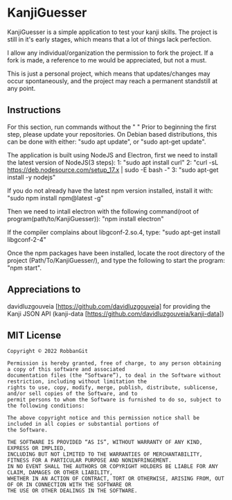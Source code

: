 # KanjiGuesser

KanjiGuesser is a simple application to test your kanji skills. The project is still in it's early stages, which means that a lot of things lack perfection.

I allow any individual/organization the permission to fork the project. 
If a fork is made, a reference to me would be appreciated, but not a must. 

This is just a personal project, which means that updates/changes may occur spontaneously, and the project may reach a permanent standstill at any point.


## Instructions
For this section, run commands without the " "
Prior to beginning the first step, please update your repositories. On Debian based distributions, this can be done with either:
"sudo apt update", or "sudo apt-get update".


The application is built using NodeJS and Electron, first we need to install the latest version of NodeJS(3 steps):
1: "sudo apt install curl"
2: "curl -sL https://deb.nodesource.com/setup_17.x | sudo -E bash -"
3: "sudo apt-get install -y nodejs"


If you do not already have the latest npm version installed, install it with:
"sudo npm install npm@latest -g"


Then we need to intall electron with the following command(root of program(path/to/KanjiGuesser)):
"npm install electron"


If the compiler complains about libgconf-2.so.4, type: "sudo apt-get install libgconf-2-4"


Once the npm packages have been installed, locate the root directory of the project (Path/To/KanjiGuesser/), 
and type the following to start the program: "npm start". 

## Appreciations to

davidluzgouveia [https://github.com/davidluzgouveia] for providing the Kanji JSON API (kanji-data [https://github.com/davidluzgouveia/kanji-data])


## MIT License

    Copyright © 2022 RobbanGit

    Permission is hereby granted, free of charge, to any person obtaining a copy of this software and associated
    documentation files (the “Software”), to deal in the Software without restriction, including without limitation the
    rights to use, copy, modify, merge, publish, distribute, sublicense, and/or sell copies of the Software, and to
    permit persons to whom the Software is furnished to do so, subject to the following conditions:

    The above copyright notice and this permission notice shall be included in all copies or substantial portions of
    the Software.

    THE SOFTWARE IS PROVIDED “AS IS”, WITHOUT WARRANTY OF ANY KIND, EXPRESS OR IMPLIED,
    INCLUDING BUT NOT LIMITED TO THE WARRANTIES OF MERCHANTABILITY, FITNESS FOR A PARTICULAR PURPOSE AND NONINFRINGEMENT.
    IN NO EVENT SHALL THE AUTHORS OR COPYRIGHT HOLDERS BE LIABLE FOR ANY CLAIM, DAMAGES OR OTHER LIABILITY,
    WHETHER IN AN ACTION OF CONTRACT, TORT OR OTHERWISE, ARISING FROM, OUT OF OR IN CONNECTION WITH THE SOFTWARE OR
    THE USE OR OTHER DEALINGS IN THE SOFTWARE.